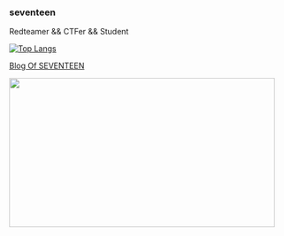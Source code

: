 ### seventeen
Redteamer && CTFer && Student

[![Top Langs](https://github-readme-stats.vercel.app/api/top-langs/?username=seventeenman&layout=compact&hide=css,scss,javascript,html&theme=tokyonight)](https://github.com/anuraghazra/github-readme-stats)

[Blog Of SEVENTEEN](https://seventeenman.github.io/)

<img src="https://giphy.com/embed/RbDKaczqWovIugyJmW" width="480" height="270">
